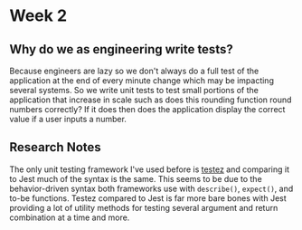 # Week 2

## Why do we as engineering write tests?

Because engineers are lazy so we don't always do a full test of the application
at the end of every minute change which may be impacting several systems. So we
write unit tests to test small portions of the application that increase in
scale such as does this rounding function round numbers correctly? If it does
then does the application display the correct value if a user inputs a number.

## Research Notes

The only unit testing framework I've used before is
[testez](https://github.com/Roblox/testez) and comparing it to Jest much of the
syntax is the same. This seems to be due to the behavior-driven syntax both
frameworks use with `describe()`, `expect()`, and to-be functions. Testez
compared to Jest is far more bare bones with Jest providing a lot of utility
methods for testing several argument and return combination at a time and more.
